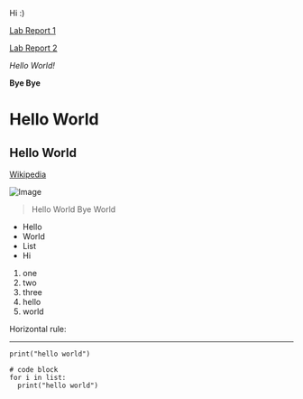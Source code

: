 Hi :)

[Lab Report 1](lab-report-1-week-2.html)

[Lab Report 2](lab-report-2-week-4.md)

*Hello World!*

**Bye Bye**

# Hello World #

## Hello World ##

[Wikipedia](https://en.wikipedia.org/wiki/Portable_Network_Graphics)

![Image](https://upload.wikimedia.org/wikipedia/commons/thumb/4/47/PNG_transparency_demonstration_1.png/420px-PNG_transparency_demonstration_1.png)

> Hello World
> Bye World

* Hello
* World
* List
* Hi

1. one
2. two
3. three
4. hello
5. world

Horizontal rule:
***

`print("hello world")`

```
# code block
for i in list:
  print("hello world")
```
